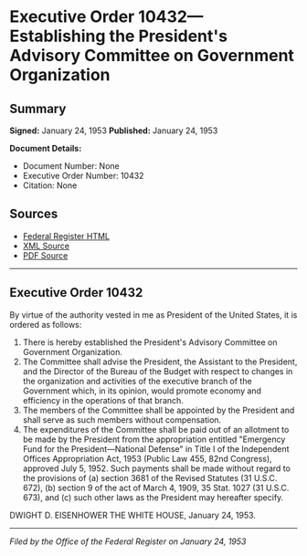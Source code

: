 # Executive Order 10432—Establishing the President's Advisory Committee on Government Organization

## Summary

**Signed:** January 24, 1953
**Published:** January 24, 1953

**Document Details:**
- Document Number: None
- Executive Order Number: 10432
- Citation: None

## Sources
- [Federal Register HTML](https://www.presidency.ucsb.edu/documents/executive-order-10432-establishing-the-presidents-advisory-committee-government)
- [XML Source](None)
- [PDF Source](None)

---

## Executive Order 10432

By virtue of the authority vested in me as President of the United States, it is ordered as follows:
1. There is hereby established the President's Advisory Committee on Government Organization.
2. The Committee shall advise the President, the Assistant to the President, and the Director of the Bureau of the Budget with respect to changes in the organization and activities of the executive branch of the Government which, in its opinion, would promote economy and efficiency in the operations of that branch.
3. The members of the Committee shall be appointed by the President and shall serve as such members without compensation.
4. The expenditures of the Committee shall be paid out of an allotment to be made by the President from the appropriation entitled "Emergency Fund for the President—National Defense" in Title I of the Independent Offices Appropriation Act, 1953 (Public Law 455, 82nd Congress), approved July 5, 1952. Such payments shall be made without regard to the provisions of (a) section 3681 of the Revised Statutes (31 U.S.C. 672), (b) section 9 of the act of March 4, 1909, 35 Stat. 1027 (31 U.S.C. 673), and (c) such other laws as the President may hereafter specify.

DWIGHT D. EISENHOWER
THE WHITE HOUSE,
January 24, 1953.

---

*Filed by the Office of the Federal Register on January 24, 1953*

